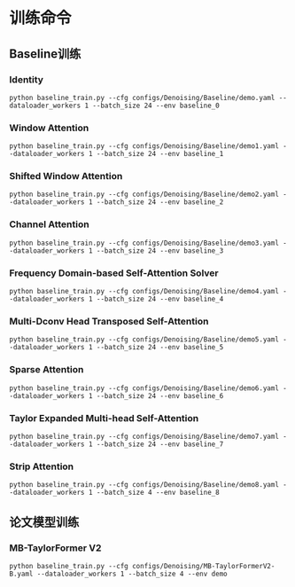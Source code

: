 # 训练命令  
## Baseline训练
### Identity
``python baseline_train.py --cfg configs/Denoising/Baseline/demo.yaml --dataloader_workers 1 --batch_size 24 --env baseline_0``
### Window Attention
``python baseline_train.py --cfg configs/Denoising/Baseline/demo1.yaml --dataloader_workers 1 --batch_size 24 --env baseline_1``  
### Shifted Window Attention
``python baseline_train.py --cfg configs/Denoising/Baseline/demo2.yaml --dataloader_workers 1 --batch_size 24 --env baseline_2``  
### Channel Attention
``python baseline_train.py --cfg configs/Denoising/Baseline/demo3.yaml --dataloader_workers 1 --batch_size 24 --env baseline_3``  
### Frequency Domain-based Self-Attention Solver
``python baseline_train.py --cfg configs/Denoising/Baseline/demo4.yaml --dataloader_workers 1 --batch_size 24 --env baseline_4``
### Multi-Dconv Head Transposed Self-Attention
``python baseline_train.py --cfg configs/Denoising/Baseline/demo5.yaml --dataloader_workers 1 --batch_size 24 --env baseline_5``  
### Sparse Attention
``python baseline_train.py --cfg configs/Denoising/Baseline/demo6.yaml --dataloader_workers 1 --batch_size 24 --env baseline_6``  
### Taylor Expanded Multi-head Self-Attention
``python baseline_train.py --cfg configs/Denoising/Baseline/demo7.yaml --dataloader_workers 1 --batch_size 24 --env baseline_7``  
### Strip Attention
``python baseline_train.py --cfg configs/Denoising/Baseline/demo8.yaml --dataloader_workers 1 --batch_size 4 --env baseline_8`` 


## 论文模型训练
### MB-TaylorFormer V2
`python baseline_train.py --cfg configs/Denoising/MB-TaylorFormerV2-B.yaml --dataloader_workers 1 --batch_size 4 --env demo`  

